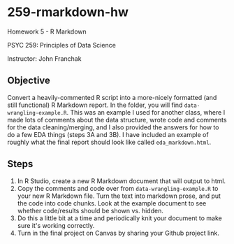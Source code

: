# 259-rmarkdown-hw

Homework 5 - R Markdown 

PSYC 259: Principles of Data Science 

Instructor: John Franchak 

## Objective 

Convert a heavily-commented R script into a more-nicely formatted (and still functional) R Markdown report. In the folder, you will find `data-wrangling-example.R`. This was an example I used for another class, where I made lots of comments about the data structure, wrote code and comments for the data cleaning/merging, and I also provided the answers for how to do a few EDA things (steps 3A and 3B). I have included an example of roughly what the final report should look like called `eda_markdown.html`. 

## Steps 

1. In R Studio, create a new R Markdown document that will output to html.
2. Copy the comments and code over from `data-wrangling-example.R` to your new R Markdown file. Turn the text into markdown prose, and put the code into code chunks. Look at the example document to see whether code/results should be shown vs. hidden. 
3. Do this a little bit at a time and periodically knit your document to make sure it's working correctly. 
4. Turn in the final project on Canvas by sharing your Github project link.
